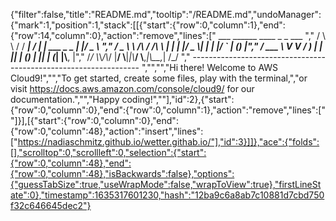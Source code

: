 {"filter":false,"title":"README.md","tooltip":"/README.md","undoManager":{"mark":1,"position":1,"stack":[[{"start":{"row":0,"column":1},"end":{"row":14,"column":0},"action":"remove","lines":["        ___        ______     ____ _                 _  ___  ","        / \\ \\      / / ___|   / ___| | ___  _   _  __| |/ _ \\ ","       / _ \\ \\ /\\ / /\\___ \\  | |   | |/ _ \\| | | |/ _` | (_) |","      / ___ \\ V  V /  ___) | | |___| | (_) | |_| | (_| |\\__, |","     /_/   \\_\\_/\\_/  |____/   \\____|_|\\___/ \\__,_|\\__,_|  /_/ "," ----------------------------------------------------------------- ","","","Hi there! Welcome to AWS Cloud9!","","To get started, create some files, play with the terminal,","or visit https://docs.aws.amazon.com/console/cloud9/ for our documentation.","","Happy coding!",""],"id":2},{"start":{"row":0,"column":0},"end":{"row":0,"column":1},"action":"remove","lines":[" "]}],[{"start":{"row":0,"column":0},"end":{"row":0,"column":48},"action":"insert","lines":["https://nadiaschmitz.github.io/wetter.githab.io/"],"id":3}]]},"ace":{"folds":[],"scrolltop":0,"scrollleft":0,"selection":{"start":{"row":0,"column":48},"end":{"row":0,"column":48},"isBackwards":false},"options":{"guessTabSize":true,"useWrapMode":false,"wrapToView":true},"firstLineState":0},"timestamp":1635317601230,"hash":"12ba9c6a8ab7c10881d7cbd750f32c646645dec2"}
